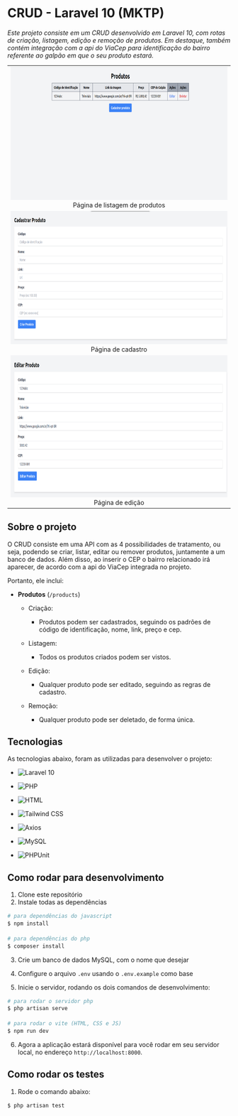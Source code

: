 # CRUD - Laravel 10 (MKTP)
_Este projeto consiste em um CRUD desenvolvido em Laravel 10, com rotas de criação, listagem, edição e remoção de produtos. Em destaque, também contém integração com a api do ViaCep para identificação do bairro referente ao galpão em que o seu produto estará._ 

<table>
  <tr>
    <td align="center">
      <img src="./public/assets/table.png" height="300" />
      <br />
      Página de listagem de produtos
    </td>
  </tr>
  <tr>
    <td align="center">
      <img src="./public/assets/create.png" height="300" />
      <br />
      Página de cadastro
    </td>
  </tr>
  <tr>
    <td align="center">
      <img src="./public/assets/edit.png" height="320" />
      <br />
      Página de edição
    </td>
  </tr>
</table>

## Sobre o projeto
O CRUD consiste em uma API com as 4 possibilidades de tratamento, ou seja, podendo se criar, listar, editar ou remover produtos, juntamente a um banco de dados. Além disso, ao inserir o CEP o bairro relacionado irá aparecer, de acordo com a api do ViaCep integrada no projeto.

Portanto, ele inclui:

- **Produtos** (`/products`) 
  - Criação:
    - Produtos podem ser cadastrados, seguindo os padrões de código de identificação, nome, link, preço e cep.

  - Listagem:
    - Todos os produtos criados podem ser vistos.

  - Edição:
    - Qualquer produto pode ser editado, seguindo as regras de cadastro.

  - Remoção:
    - Qualquer produto pode ser deletado, de forma única.
    

## Tecnologias

As tecnologias abaixo, foram as utilizadas para desenvolver o projeto:

- ![Laravel 10](https://img.shields.io/badge/Laravel%2010-Active-brightgreen)

- ![PHP](https://img.shields.io/badge/PHP-Programming%20Language-blue)

- ![HTML](https://img.shields.io/badge/HTML-Markup-orange)

- ![Tailwind CSS](https://img.shields.io/badge/Tailwind%20CSS-CSS%20Framework-blueviolet)

- ![Axios](https://img.shields.io/badge/Axios-HTTP%20Client-brightgreen)

- ![MySQL](https://img.shields.io/badge/MySQL-Database-blue)

- ![PHPUnit](https://img.shields.io/badge/PHPUnit-Testing-red)

## Como rodar para desenvolvimento

1. Clone este repositório
2. Instale todas as dependências

```bash
# para dependências do javascript
$ npm install

# para dependências do php
$ composer install
```

3. Crie um banco de dados MySQL, com o nome que desejar

4. Configure o arquivo `.env` usando o `.env.example` como base

5. Inicie o servidor, rodando os dois comandos de desenvolvimento:

```bash
# para rodar o servidor php
$ php artisan serve

# para rodar o vite (HTML, CSS e JS)
$ npm run dev
```
6. Agora a aplicação estará disponível para você rodar em seu servidor local, no endereço `http://localhost:8000`.

## Como rodar os testes

1. Rode o comando abaixo:

```bash
$ php artisan test
```
